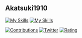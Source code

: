 ## Akatsuki1910
[![My Skills](https://skillicons.dev/icons?i=js,ts,html,pug,css,sass,vue,nuxtjs,react,nextjs,emotion,styledcomponents,jquery)](https://skillicons.dev)
[![My Skills](https://skillicons.dev/icons?i=ps,xd,ai,blender,discord,docker,eclipse,electron,emacs,figma,git,github,heroku,idea,linux,nginx,powershell,raspberrypi,unity,vercel,visualstudio,vscode)](https://skillicons.dev)

[![Contributions](https://badgen.org/img/qiita/akatsuki1910/contributions?style=flat)](https://qiita.com/akatsuki1910)
[![Twitter](https://badgen.net/twitter/follow/teruru33550336?icon=twitter&label=teruru33550336)](https://twitter.com/teruru33550336)
[![Rating](https://badgen.org/img/atcoder/akatsuki1910/rating/algorithm?style=flat)](https://atcoder.jp/users/akatsuki1910?contestType=algo)

